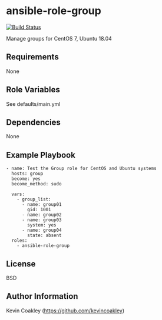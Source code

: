 ansible-role-group
==================

[![Build Status](https://travis-ci.org/kevincoakley/ansible-role-group.svg?branch=master)](https://travis-ci.org/kevincoakley/ansible-role-group)

Manage groups for CentOS 7, Ubuntu 18.04

Requirements
------------

None

Role Variables
--------------

See defaults/main.yml

Dependencies
------------

None

Example Playbook
----------------

    - name: Test the Group role for CentOS and Ubuntu systems
      hosts: group
      become: yes
      become_method: sudo
    
      vars:
        - group_list:
          - name: group01
            gid: 1001
          - name: group02
          - name: group03
            system: yes
          - name: group04
            state: absent
      roles:
        - ansible-role-group

License
-------

BSD

Author Information
------------------

Kevin Coakley (https://github.com/kevincoakley)
